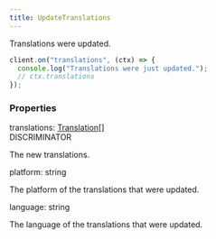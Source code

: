 ```yaml
---
title: UpdateTranslations
---
```


Translations were updated.

```ts
client.on("translations", (ctx) => {
  console.log("Translations were just updated.");
  // ctx.translations
});
```

### Properties

<div class="flex flex-col gap-3"><div><div class="flex gap-2"><div class="font-mono p" id="p_translations" data-anchor><span class="font-bold">translations</span><span class="opacity-50">:</span> <a href="/types/translation"  >Translation</a><span class="opacity-50">[]</span></div><div class="flex items-center"><div class="bg-dbt px-1.5 rounded-md select-none text-fgt text-[10px]">DISCRIMINATOR</div></div></div><div class="pl-3"><div class="no-margin">

The new translations.

</div></div></div><div><div class="flex gap-2"><div class="font-mono p" id="p_platform" data-anchor><span class="font-bold">platform</span><span class="opacity-50">:</span> <span>string</span></div></div><div class="pl-3"><div class="no-margin">

The platform of the translations that were updated.

</div></div></div><div><div class="flex gap-2"><div class="font-mono p" id="p_language" data-anchor><span class="font-bold">language</span><span class="opacity-50">:</span> <span>string</span></div></div><div class="pl-3"><div class="no-margin">

The language of the translations that were updated.

</div></div></div></div>

